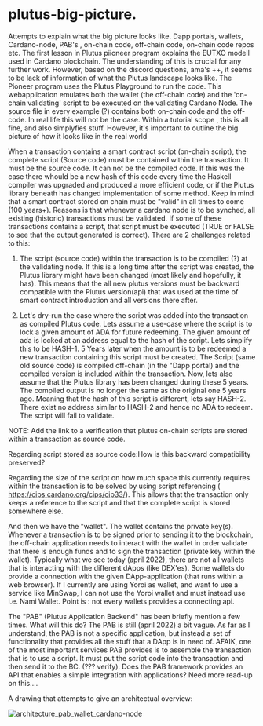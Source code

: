 # plutus-big-picture. 
Attempts to explain what the big picture looks like.  Dapp portals, wallets, Cardano-node, PAB's , on-chain code, off-chain code, on-chain code repos etc.
The first lesson in Plutus piioneer program explains the EUTXO modell used in Cardano blockchain. The understanding of this is crucial for any further work.
However, based on the discord questions, ama's ++, it seems to be lack of information of what the Plutus landscape looks like.
The Pioneer  program uses the Plutus Playground to run the code. This webapplication emulates both the wallet (the off-chain code) and the 'on-chain validating' script to be executed on the validating Cardano Node. The source file in every example (?) contains both on-chain code and the off-code. In real life this will not be the case. Within a tutorial scope , this is all fine, and also simplyfies stuff. However, it's important to outline the big picture of how it looks like in the real world


When a transaction contains a smart contract script (on-chain script), the complete script (Source code) must be contained within the transaction.
It must be the source code. It can not be the compiled code. If this was the case there whould be a new hash of this code every time the Haskell compiler was upgraded and produced a more efficient code, or if the Plutus library beneath has changed implementation of some method. Keep in mind that a smart contract stored on chain must be "valid" in all times to come (100 years+).
Reasons is that whenever a cardano  node is to be synched, all existing (historic) transactions must be validated. If some of these transactions contains a script, that script must be executed (TRUE or FALSE to see that the output generated is correct). 
There are 2 challenges related to this:
1) The script (source code) within the transaction is to be compiled (?) at the validating node. If this is a long time after the script was created, the Plutus library might have been changed (most likely and hopefully, it has). 
This means that the all new plutus versions must be backward compatible with the Plutus version(api) that was used at the time of smart contract introduction and all versions there after.

2) Let's dry-run the case where the script was added into the transaction as compiled Plutus code. Lets assume a use-case where the script is to lock a given amount of ADA for future redeeming. The given amount of ada is locked at an address equal to the hash of the script. Lets simplify this to be HASH-1. 5 Years later when the amount is to be redeemed a new transaction containing this script must be created. The Script (same old source code) is compiled off-chain (in the "Dapp portal) and the compiled version is included within the transaction. Now, lets also assume that the Plutus library has been changed during these 5 years. The compiled output is no longer the same as the original one 5 years ago. Meaning that the hash of this script is different, lets say HASH-2. There exist no address similar to HASH-2 and hence no ADA to redeem. The script will fail to validate.

NOTE: Add the link to a verification that plutus on-chain scripts are stored within a transaction as source code.

Regarding script stored as source code:How is this backward compatibility preserved?

Regarding the size of the script on how much space this currently requires within the transaction is to be solved by using script referencing ( https://cips.cardano.org/cips/cip33/). 
This allows that the transaction only keeps a reference to the script and that the complete script is stored somewhere else.


And then we have the "wallet". 
The wallet contains the private key(s). Whenever a transaction is to be signed prior to sending it to the blockchain, the off-chain application needs to interact with the wallet in order validate that there is enough funds and to sign the transaction (private key within the wallet).
Typically what we see today (april 2022), there are not all wallets that is interacting with the different dApps (like DEX'es). Some wallets do provide a connection with the given DApp-application (that runs within a web browser). If I currently are using Yoroi as wallet, and want to use a service like MinSwap, I can not use the Yoroi wallet and must instead use i.e. Nami Wallet. 
Point is : not every wallets provides a connecting api.


The "PAB" (Plutus Application Backend" has been briefly mention a few times. What will this do?
The PAB is still (april 2022) a bit vague. As far as I understand, the PAB is not a specific application, but instead a set of functionality that provides all the stuff that a DApp is in need of.
AFAIK, one of the most important services PAB provides is to assemble the transaction that is to use a script. It must put the script code into the transaction and then send it to the BC. (??? verify). Does the PAB framework provides an API that enables a simple integration with applications?
Need more read-up on this....

A drawing that attempts to give an architectual overview:
 
 ![architecture_pab_wallet_cardano-node](https://user-images.githubusercontent.com/49366319/163684405-74d5830c-fec5-4089-b081-4c3c0273c759.png)

 
